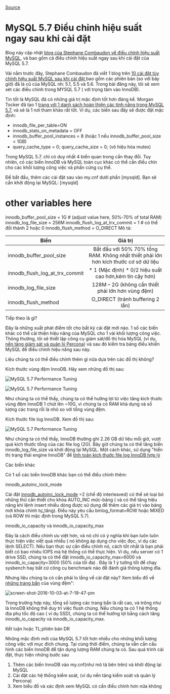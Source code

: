 [Source](https://www.percona.com/blog/2016/10/12/mysql-5-7-performance-tuning-immediately-after-installation/ "Permalink to MySQL 5.7 Performance Tuning Immediately After Installation")

# MySQL 5.7 Điều chỉnh hiệu suất ngay sau khi cài đặt
Blog này cập nhật [blog của Stephane Combaudon về điều chỉnh hiệu suất MySQL][1], và bao gồm cả điều chỉnh hiệu suất ngay sau khi cài đặt của MySQL 5.7.

Vài nằm trước đây, Stephane Combaudon đã viết 1 blog trên [10 cài đặt tùy chỉnh hiệu suất MySQL sau khi cài đặt ][1] bao gồm các phiên bản (so với bây giờ) đã là cũ của MySQL nh: 5.1, 5.5 và 5.6. Trong bài đăng này, tôi sẽ xem xét các điều chỉnh trong MYSQL 5.7 ( với trọng tâm vào InnoDB).

Tin tốt là MySQL đã có những giá trị mặc định tốt hơn đáng kể. Morgan Tocker đã tạo 1 [trang với 1 danh sách hoàn thiện các tính nằng trong MySQL  5.7][2], và sẽ là 1 nơi tham khảo rất tốt. Ví dụ, các biến sau đây sẽ được đặt mặc định:

- innodb_file_per_table=ON
- innodb_stats_on_metadata = OFF
- innodb_buffer_pool_instances = 8 (hoặc 1 nếu innodb_buffer_pool_size < 1GB)
- query_cache_type = 0; query_cache_size = 0; (vô hiệu hóa mutex)


Trong MySQL 5.7. chỉ có duy nhất 4 biến quan trong cần thay đổi. Tuy nhiên, có các biến InnoDB và MySQL toàn cục khác có thể cần điều chỉn cho các khối lượng công việc và phần cứng cụ thể.

Để bắt đầu, thêm các cài đặt sau vào my.cnf dưới phần [mysqld]. Bạn sẽ cần khởi động lại MySQL:
[mysqld] 
# other variables here 
innodb_buffer_pool_size = 1G # (adjust value here, 50%-70% of total RAM)
innodb_log_file_size = 256M 
innodb_flush_log_at_trx_commit = 1 # có thể đổi thành 2 hoặc 0 
innodb_flush_method = O_DIRECT
Mô tả:

| Biến |  Giá trị | 
| ------------- |:-------------:| 
| innodb_buffer_pool_size |  Bắt đầu với 50% 70% tổng RAM. Không nhất thiết phải lớn hơn kích thước cơ sở dữ liệu|  
| innodb_flush_log_at_trx_commit | * 1   (Mặc định) * 0/2 hiệu suất cao hơn,kém tin cậy hơn)|  
| innodb_log_file_size |  128M – 2G (không cần thiết phải lớn hơn vùng đệm) |  
| innodb_flush_method |  O_DIRECT (tránh buffering 2 lần) | 

 

Tiếp theo là gì?

Đây là những xuất phát điểm tốt cho bất kỳ cài đặt mới nào. 1 số các biến khác có thể cải thiện hiệu năng của MySQL cho 1 vài khối lượng công việc. Thông thường, tôi sẽ thiết lập  công cụ giám sát/đồ thị hóa MySQL (ví dụ, [nền tảng giảm sát và quản lý Percona][3]) và sau đó kiểm tra bảng điều khiển MySQL để điều chỉnh hiệu năng sau này.

Liệu chúng ta có thể điều chỉnh thêm gì nữa dựa trên các đồ thị không?

Kích thước vùng đệm InnoDB. Hãy xem những đồ thị sau:

![MySQL 5.7 Performance Tuning][4]

![MySQL 5.7 Performance Tuning][5]

Như chúng ta có thể thấy, chúng ta có thể hưởng lợi từ việc tăng kích thước vùng đệm InnoDB 1 chút lên ~10G, vì chúng ta có RAM khả dụng và số lượng các trang rỗi là nhỏ so với tổng vùng đệm.

Kích thước file log InnoDB. Xem đồ thị sau:

![MySQL 5.7 Performance Tuning][6]


Như chúng ta có thể thấy, InnoDB thường ghi 2.26 GB dữ liệu mỗi giờ, vượt quá kích thước tổng của các file log (2G). Bây giờ chúng ta có thể tăng biến innodb_log_file_size và khởi động lại MySQL. Một cách khác, sử dụng "hiển thị trạng thái engine InnoDB" để [tính toán kích thước file log InnoDB hợp lý][7]

Các biến khác

Có 1 số các biến InnoDB khác bạn có thể điều chỉnh thêm:

innodb_autoinc_lock_mode

Cài đặt [innodb_autoinc_lock_mode][8] =2 (chế độ interleaved) có thể sẽ loại bỏ những thứ cần thiết cho khóa AUTO_INC mức-bảng ( và có thể tăng hiệu năng khi lệnh insert nhiều dòng được sử dụng để thêm các giá trị vào bảng mới khóa chỉnh tự_tăng).  Điều này yêu cầu binlog_format=ROW  hoặc MIXED  (và ROW thì mặc định trong MySQL 5.7).


innodb_io_capacity và innodb_io_capacity_max

Đây là cách điều chỉnh ưu việt hơn, và nó chỉ có ý nghĩa khi bạn luôn luôn thực hiện việc viết quá nhiều ( nó không áp dụng cho việc đọc, ví dụ các lệnh SELECT). Nếu bạn thực sự cần điều chỉnh nó, cách tốt nhất là bạn phải biết có bao nhiêu IOPS mà hệ thống có thể thực hiện. Ví dụ, nếu server có 1 drive SSD, chúng ta có thể đặt innodb_io_capacity_max=6000 và innodb_io_capacity=3000 (50% của tối đa) . Đây là 1 ý tưởng tốt để chạy sysbench hay bất cứ công cụ benchmark nào để đánh giá thông lượng đĩa.

Nhưng liệu chúng ta có cần phải lo lắng về cài đặt này? Xem biểu đồ về [những trang bẩn][9] của vùng đệm":

![screen-shot-2016-10-03-at-7-19-47-pm][10]


Trong trường hợp này, tổng số lượng các trang bẩn là rất cao, và trông như là InnoDB không thể duy trì việc flush chúng. Nếu chúng ta có 1 hệ thống địa phụ tốc độ cao ( ví dụ SSD), chúng ta có thể hưởng lợi bằng cách tăng innodb_io_capacity và innodb_io_capacity_max.

Kết luận hoặc TL;phiên bản DR 

Những mặc định mới của MySQL 5.7 tốt hơn nhiều cho những khối lượng công việc với mục đích chung. Tại cùng thời điểm, chúng ta vẫn cần cấu hình các biến InnoDB để tận dụng lượng RAM chúng ta có. Sau quá trình cài đặt, thực hiện những bước sau

1. Thêm các biến InnoDB vào my.cnf(như mô tả bên trên) và khởi động lại MySQL
2. Cài đặt các hệ thống kiểm soát, (ví dụ nền tảng kiểm soát và quản lý Percona)
3. Xem biểu đồ và xác định xem MySQL có cần điều chỉnh hơn nữa không

[1]: https://www.percona.com/blog/2014/01/28/10-mysql-performance-tuning-settings-after-installation/
[2]: http://www.thecompletelistoffeatures.com/
[3]: http://pmmdemo.percona.com
[4]: https://www.percona.com/blog/wp-content/uploads/2016/10/Screen-Shot-2016-10-03-at-12.49.22-PM.png
[5]: https://www.percona.com/blog/wp-content/uploads/2016/10/Screen-Shot-2016-10-03-at-12.48.13-PM.png
[6]: https://www.percona.com/blog/wp-content/uploads/2016/10/Screen-Shot-2016-10-03-at-12.43.52-PM.png
[7]: https://www.percona.com/blog/2008/11/21/how-to-calculate-a-good-innodb-log-file-size/
[8]: http://dev.mysql.com/doc/refman/5.7/en/innodb-auto-increment-handling.html
[9]: http://dev.mysql.com/doc/refman/5.7/en/glossary.html#glos_dirty_page
[10]: https://www.percona.com/blog/wp-content/uploads/2016/10/Screen-Shot-2016-10-03-at-7.19.47-PM.png
[11]: https://secure.gravatar.com/avatar/79877aeedbd68531a30468cd771d5d07?s=84&d=mm&r=g
[12]: https://www.percona.com/blog/author/alexanderrubin/
